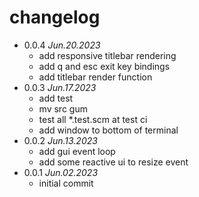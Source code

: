 # changelog

 * 0.0.4 _Jun.20.2023_
   * add responsive titlebar rendering
   * add q and esc exit key bindings
   * add titlebar render function
 * 0.0.3 _Jun.17.2023_
   * add test
   * mv src gum
   * test all *.test.scm at test ci
   * add window to bottom of terminal
 * 0.0.2 _Jun.13.2023_
   * add gui event loop
   * add some reactive ui to resize event
 * 0.0.1 _Jun.02.2023_
   * initial commit

